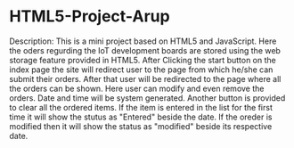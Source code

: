 # HTML5-Project-Arup
Description:
This is a mini project based on HTML5 and JavaScript. Here the oders regurding the IoT development boards are stored using the web storage feature provided in HTML5. 
After Clicking the start button on the index page the site will redirect user to the page from which he/she can submit their orders.
After that user will be redirected to the page where all the orders can be shown.
Here user can modify and even remove the orders.
Date and time will be system generated.
Another button is provided to clear all the ordered items.
If the item is entered in the list for the first time it will show the stutus as "Entered" beside the date. 
If the oreder is modified then it will show the status as "modified" beside its respective date. 
